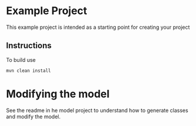 # Example Project

This example project is intended as a starting point for creating your project

## Instructions
To build use

```
mvn clean install
```

# Modifying the model

See the readme in he model project to understand how to generate classes and modify the model.


